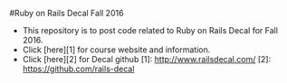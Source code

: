 #Ruby on Rails Decal Fall 2016
* This repository is to post code related to Ruby on Rails Decal for Fall 2016.  
* Click [here][1] for course website and information.
* Click [here][2] for Decal github
[1]: http://www.railsdecal.com/
[2]: https://github.com/rails-decal
